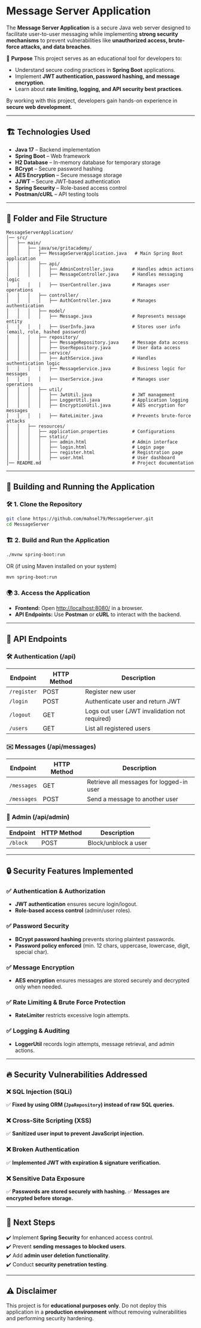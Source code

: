 # Message Server Application

The **Message Server Application** is a secure Java web server designed to facilitate user-to-user messaging while implementing **strong security mechanisms** to prevent vulnerabilities like **unauthorized access, brute-force attacks, and data breaches**.

📌 **Purpose**
This project serves as an educational tool for developers to:
- Understand secure coding practices in **Spring Boot** applications.
- Implement **JWT authentication, password hashing, and message encryption**.
- Learn about **rate limiting, logging, and API security best practices**.

By working with this project, developers gain hands-on experience in **secure web development**.

---

## 🏗️ **Technologies Used**
- **Java 17** – Backend implementation
- **Spring Boot** – Web framework
- **H2 Database** – In-memory database for temporary storage
- **BCrypt** – Secure password hashing
- **AES Encryption** – Secure message storage
- **JJWT** – Secure JWT-based authentication
- **Spring Security** – Role-based access control
- **Postman/cURL** – API testing tools

---

## 📂 **Folder and File Structure**
```
MessageServerApplication/
│── src/
│   ├── main/
│   │   ├── java/se/gritacademy/
│   │   │   ├── MessageServerApplication.java   # Main Spring Boot application
│   │   │   ├── api/
│   │   │   │   ├── AdminController.java       # Handles admin actions
│   │   │   │   ├── MessageController.java     # Handles messaging logic
│   │   │   │   ├── UserController.java        # Manages user operations
│   │   │   ├── controller/
│   │   │   │   ├── AuthController.java        # Manages authentication
│   │   │   ├── model/
│   │   │   │   ├── Message.java               # Represents message entity
│   │   │   │   ├── UserInfo.java              # Stores user info (email, role, hashed password)
│   │   │   ├── repository/
│   │   │   │   ├── MessageRepository.java     # Message data access
│   │   │   │   ├── UserRepository.java        # User data access
│   │   │   ├── service/
│   │   │   │   ├── AuthService.java           # Handles authentication logic
│   │   │   │   ├── MessageService.java        # Business logic for messages
│   │   │   │   ├── UserService.java           # Manages user operations
│   │   │   ├── util/
│   │   │   │   ├── JwtUtil.java               # JWT management
│   │   │   │   ├── LoggerUtil.java            # Application logging
│   │   │   │   ├── EncryptionUtil.java        # AES encryption for messages
│   │   │   │   ├── RateLimiter.java           # Prevents brute-force attacks
│   │   ├── resources/
│   │   │   ├── application.properties         # Configurations
│   │   │   ├── static/
│   │   │   │   ├── admin.html                 # Admin interface
│   │   │   │   ├── login.html                 # Login page
│   │   │   │   ├── register.html              # Registration page
│   │   │   │   ├── user.html                  # User dashboard
│── README.md                                  # Project documentation
```

---

## 🚀 **Building and Running the Application**

### 🛠 1. Clone the Repository
```bash
git clone https://github.com/mahsel79/MessageServer.git  
cd MessageServer
```

### 🏗 2. Build and Run the Application
```bash
./mvnw spring-boot:run  
```
OR (if using Maven installed on your system)
```bash
mvn spring-boot:run  
```

### 🌍 3. Access the Application
- **Frontend:** Open [http://localhost:8080/](http://localhost:8080/) in a browser.
- **API Endpoints:** Use **Postman** or **cURL** to interact with the backend.

---

## 📡 **API Endpoints**
### 🛠 **Authentication (/api)**
| Endpoint       | HTTP Method | Description |
|---------------|------------|-------------|
| `/register`   | POST       | Register new user |
| `/login`      | POST       | Authenticate user and return JWT |
| `/logout`     | GET        | Logs out user (JWT invalidation not required) |
| `/users`      | GET        | List all registered users |

### ✉️ **Messages (/api/messages)**
| Endpoint          | HTTP Method | Description |
|------------------|------------|-------------|
| `/messages`      | GET        | Retrieve all messages for logged-in user |
| `/messages`      | POST       | Send a message to another user |

### 🔑 **Admin (/api/admin)**
| Endpoint       | HTTP Method | Description |
|---------------|------------|-------------|
| `/block`      | POST       | Block/unblock a user |

---

## 🔒 **Security Features Implemented**

### ✅ **Authentication & Authorization**
- **JWT authentication** ensures secure login/logout.
- **Role-based access control** (admin/user roles).

### ✅ **Password Security**
- **BCrypt password hashing** prevents storing plaintext passwords.
- **Password policy enforced** (min. 12 chars, uppercase, lowercase, digit, special char).

### ✅ **Message Encryption**
- **AES encryption** ensures messages are stored securely and decrypted only when needed.

### ✅ **Rate Limiting & Brute Force Protection**
- **RateLimiter** restricts excessive login attempts.

### ✅ **Logging & Auditing**
- **LoggerUtil** records login attempts, message retrieval, and admin actions.

---

## 🔥 **Security Vulnerabilities Addressed**

### ❌ **SQL Injection (SQLi)**
✅ **Fixed by using ORM (`JpaRepository`) instead of raw SQL queries.**

### ❌ **Cross-Site Scripting (XSS)**
✅ **Sanitized user input to prevent JavaScript injection.**

### ❌ **Broken Authentication**
✅ **Implemented JWT with expiration & signature verification.**

### ❌ **Sensitive Data Exposure**
✅ **Passwords are stored securely with hashing.**
✅ **Messages are encrypted before storage.**

---

## 📌 **Next Steps**
✔️ Implement **Spring Security** for enhanced access control.  
✔️ Prevent **sending messages to blocked users**.  
✔️ Add **admin user deletion functionality**.  
✔️ Conduct **security penetration testing**.

---

## ⚠️ **Disclaimer**
This project is for **educational purposes only**. Do not deploy this application in a **production environment** without removing vulnerabilities and performing security hardening.

